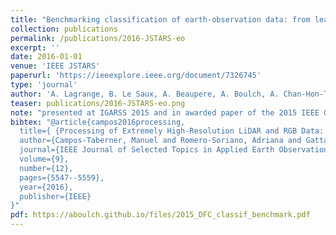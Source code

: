 ```yaml
---
title: "Benchmarking classification of earth-observation data: from learning explicit features to convolutional networks"
collection: publications
permalink: /publications/2016-JSTARS-eo
excerpt: ''
date: 2016-01-01
venue: 'IEEE JSTARS'
paperurl: 'https://ieeexplore.ieee.org/document/7326745'
type: 'journal'
author: 'A. Lagrange, B. Le Saux, A. Beaupere, A. Boulch, A. Chan-Hon-Tong, S. Herbin, H. Randrianarivo and M. Ferecatu'
teaser: publications/2016-JSTARS-eo.png
note: "presented at IGARSS 2015 and in awarded paper of the 2015 IEEE GRSS Data Fusion Contest"
bibtex: "@article{campos2016processing,
  title={ {Processing of Extremely High-Resolution LiDAR and RGB Data: Outcome of the 2015 IEEE GRSS Data Fusion Contest--Part A: 2-D Contest} },
  author={Campos-Taberner, Manuel and Romero-Soriano, Adriana and Gatta, Carlo and Camps-Valls, Gustau and Lagrange, Adrien and Le Saux, Bertrand and Beaupere, Anne and Boulch, Alexandre and Chan-Hon-Tong, Adrien and Herbin, Stephane and others},
  journal={IEEE Journal of Selected Topics in Applied Earth Observations and Remote Sensing},
  volume={9},
  number={12},
  pages={5547--5559},
  year={2016},
  publisher={IEEE}
}"
pdf: https://aboulch.github.io/files/2015_DFC_classif_benchmark.pdf
---
```

